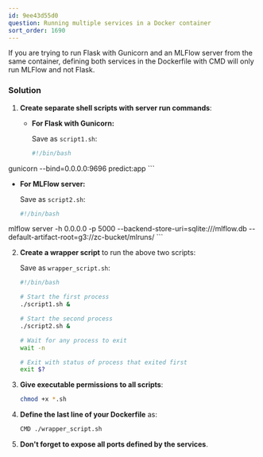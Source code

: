 ```yaml
---
id: 9ee43d55d0
question: Running multiple services in a Docker container
sort_order: 1690
---
```


If you are trying to run Flask with Gunicorn and an MLFlow server from the same container, defining both services in the Dockerfile with CMD will only run MLFlow and not Flask.

### Solution

1. **Create separate shell scripts with server run commands**:
   
   - **For Flask with Gunicorn:**
     
     Save as `script1.sh`:
     
     ```bash
     #!/bin/bash
     
gunicorn --bind=0.0.0.0:9696 predict:app
     ```

   - **For MLFlow server:**
     
     Save as `script2.sh`:
     
     ```bash
     #!/bin/bash
     
mlflow server -h 0.0.0.0 -p 5000 --backend-store-uri=sqlite:///mlflow.db --default-artifact-root=g3://zc-bucket/mlruns/
     ```

2. **Create a wrapper script** to run the above two scripts:

   Save as `wrapper_script.sh`:
   
   ```bash
   #!/bin/bash

   # Start the first process
   ./script1.sh &

   # Start the second process
   ./script2.sh &

   # Wait for any process to exit
   wait -n

   # Exit with status of process that exited first
   exit $?
   ```

3. **Give executable permissions to all scripts**:
   
   ```bash
   chmod +x *.sh
   ```

4. **Define the last line of your Dockerfile** as:
   
   ```bash
   CMD ./wrapper_script.sh
   ```

5. **Don't forget to expose all ports defined by the services**.